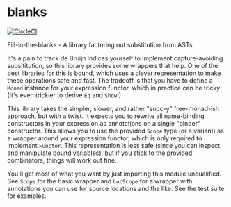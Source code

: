 # blanks

[![CircleCI](https://circleci.com/gh/ejconlon/blanks/tree/master.svg?style=svg)](https://circleci.com/gh/ejconlon/blanks/tree/master)

Fill-in-the-blanks - A library factoring out substitution from ASTs.

It's a pain to track de Bruijn indices yourself to implement capture-avoiding subsititution,
so this library provides some wrappers that help. One of the best libraries for this is
[bound](https://hackage.haskell.org/package/bound), which uses a clever representation to make
these operations safe and fast. The tradeoff is that you have to define a `Monad` instance
for your expression functor, which in practice can be tricky. (It's even trickier to derive
`Eq` and `Show`!)

This library takes the simpler, slower, and rather "succ-y" free-monad-ish approach,
but with a twist. It expects you to rewrite all name-binding constructors in your expression
as annotations on a single "binder" constructor. This allows you to use the provided `Scope`
type (or a variant) as a wrapper around your expression functor, which is only required to
implement `Functor`. This representation is less safe (since you can inspect and manipulate
bound variables), but if you stick to the provided combinators, things will work out fine.

You'll get most of what you want by just importing this module unqualified.
See `Scope` for the basic wrapper and `LocScope` for a wrapper with annotations you can use
for source locations and the like. See the test suite for examples.
